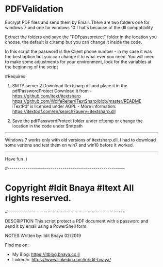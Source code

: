 # PDFValidation
Encrypt PDF files and send them by Email.
There are two folders one for windows 7 and one for windows 10 That's because of the dll compatibility

Extract the folders and save the "PDFpassprotect" folder in the location you choose, the default is c:\temp but you can change it inside the code. 

In this script the password is the Client phone number - in my case it was the best option but you can change it to what ever you need. 
You will need to make some adjustments for your environment, look for the variables at the beginning of the script


#Requires:
1. SMTP server
2  Download Itextsharp.dll and place it in the pdfPasswordProtect
 Download it from - https://github.com/itext/itextsharp
 https://github.com/WolfeReiter/iTextSharp/blob/master/README
 iTextPdf is licensed under AGPL - More information: https://itextpdf.com/en/search?query=itextsharp.dll

4. Save the pdfPasswordProtect folder  under c:\temp or change the location in the code under $mtpath

*************************************************
Windows 7 works only with old versions of itextsharp.dll, I had to download some verions and test them on win7 and win10 before it worked.
*************************************************


Have fun :)
 
#------------------------------------------------------------
# Copyright #Idit Bnaya  #Itext  All rights reserved.
#------------------------------------------------------------      

DESCRIPTION 
This script protect a PDF document with a password and send it by email using a PowerShell form

NOTES
Written by: Idit Bnaya 02/2019

Find me on:

* My Blog:	https://itblog.bnaya.co.il
* LinkedIn:	https://www.linkedin.com/in/idit-bnaya/                    

